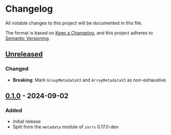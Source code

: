 # Changelog

All notable changes to this project will be documented in this file.

The format is based on [Keep a Changelog](https://keepachangelog.com/en/1.0.0/),
and this project adheres to [Semantic Versioning](https://semver.org/spec/v2.0.0.html).

## [Unreleased]

### Changed
 - **Breaking**: Mark `GroupMetadataV3` and `ArrayMetadataV3` as non-exhaustive

## [0.1.0] - 2024-09-02

### Added
 - Initial release
 - Split from the `metadata` module of `zarrs` 0.17.0-dev

[unreleased]: https://github.com/LDeakin/zarrs/compare/zarrs_metadata-v0.1.0...HEAD
[0.1.0]: https://github.com/LDeakin/zarrs/releases/tag/zarrs_metadata-v0.1.0

